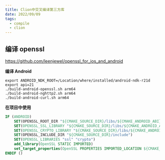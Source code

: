 ```yaml
---
title: Clion中交叉编译第三方库
date: 2022/09/09
tags:
  - compile
  - clion
---
```


## 编译 openssl

https://github.com/leenjewel/openssl_for_ios_and_android

**编译 Android**

```text
export ANDROID_NDK_ROOT=/Location/where/installed/android-ndk-r21d
export api=21
./build-android-openssl.sh arm64
./build-android-nghttp2.sh arm64
./build-android-curl.sh arm64
```

**在项目中使用**

```cmake
IF (ANDROID)
    SET(OPENSSL_ROOT_DIR "${CMAKE_SOURCE_DIR}/libs/${CMAKE_ANDROID_ABI}")
    SET(OPENSSL_SSL_LIBRARY "${CMAKE_SOURCE_DIR}/libs/${CMAKE_ANDROID_ABI}")
    SET(OPENSSL_CRYPTO_LIBRARY "${CMAKE_SOURCE_DIR}/libs/${CMAKE_ANDROID_ABI}")
    SET(OPENSSL_INCLUDE_DIR "${CMAKE_SOURCE_DIR}/include")
    SET(OPENSSL_LIBRARIES "ssl" "crypto")
    add_library(OpenSSL STATIC IMPORTED)
    set_target_properties(OpenSSL PROPERTIES IMPORTED_LOCATION ${CMAKE_SOURCE_DIR}/libs/${CMAKE_ANDROID_ABI}/libssl.a)
ENDIF ()
```
